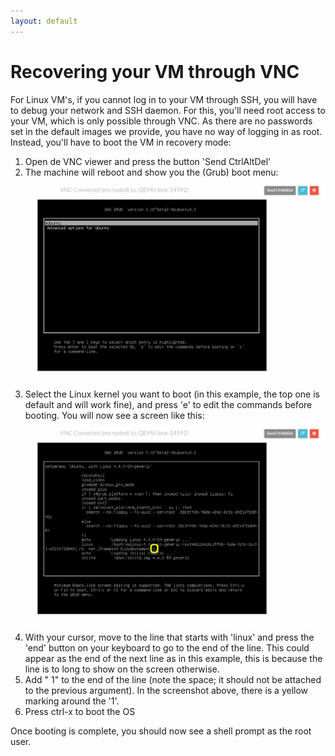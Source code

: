```yaml
---
layout: default
---
```


# Recovering your VM through VNC

For Linux VM's, if you cannot log in to your VM through SSH, you will have to debug your network and SSH daemon. For this, you'll need root access to your VM, which is only possible through VNC. As there are no passwords set in the default images we provide, you have no way of logging in as root. Instead, you'll have to boot the VM in recovery mode:

1. Open de VNC viewer and press the button 'Send CtrlAltDel'
2. The machine will reboot and show you the (Grub) boot menu:
 ![grub_menu](images/grub_menu_1.png)
3. Select the Linux kernel you want to boot (in this example, the top one is default and will work fine), and press 'e' to edit the commands before booting. You will now see a screen like this:
 ![grub_edit_item](images/grub_menu_2.png)
4. With your cursor, move to the line that starts with 'linux' and press the 'end' button on your keyboard to go to the end of the line. This could appear as the end of the next line as in this example, this is because the line is to long to show on the screen otherwise.
5. Add " 1" to the end of the line (note the space; it should not be attached to the previous argument). In the screenshot above, there is a yellow marking around the '1'.
6. Press ctrl-x to boot the OS

Once booting is complete, you should now see a shell prompt as the root user.
